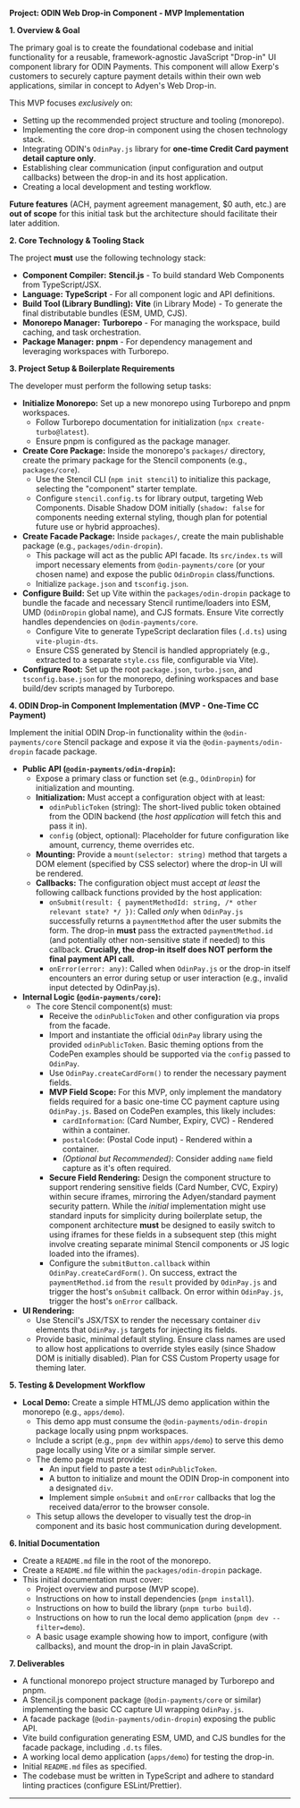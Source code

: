 **Project: ODIN Web Drop-in Component - MVP Implementation**

**1. Overview & Goal**

The primary goal is to create the foundational codebase and initial functionality for a reusable, framework-agnostic JavaScript "Drop-in" UI component library for ODIN Payments. This component will allow Exerp's customers to securely capture payment details within their own web applications, similar in concept to Adyen's Web Drop-in.

This MVP focuses _exclusively_ on:

- Setting up the recommended project structure and tooling (monorepo).
- Implementing the core drop-in component using the chosen technology stack.
- Integrating ODIN's `OdinPay.js` library for **one-time Credit Card payment detail capture only**.
- Establishing clear communication (input configuration and output callbacks) between the drop-in and its host application.
- Creating a local development and testing workflow.

**Future features** (ACH, payment agreement management, $0 auth, etc.) are **out of scope** for this initial task but the architecture should facilitate their later addition.

**2. Core Technology & Tooling Stack**

The project **must** use the following technology stack:

- **Component Compiler:** **Stencil.js** - To build standard Web Components from TypeScript/JSX.
- **Language:** **TypeScript** - For all component logic and API definitions.
- **Build Tool (Library Bundling):** **Vite** (in Library Mode) - To generate the final distributable bundles (ESM, UMD, CJS).
- **Monorepo Manager:** **Turborepo** - For managing the workspace, build caching, and task orchestration.
- **Package Manager:** **pnpm** - For dependency management and leveraging workspaces with Turborepo.

**3. Project Setup & Boilerplate Requirements**

The developer must perform the following setup tasks:

- **Initialize Monorepo:** Set up a new monorepo using Turborepo and pnpm workspaces.
  - Follow Turborepo documentation for initialization (`npx create-turbo@latest`).
  - Ensure pnpm is configured as the package manager.
- **Create Core Package:** Inside the monorepo's `packages/` directory, create the primary package for the Stencil components (e.g., `packages/core`).
  - Use the Stencil CLI (`npm init stencil`) to initialize this package, selecting the "component" starter template.
  - Configure `stencil.config.ts` for library output, targeting Web Components. Disable Shadow DOM initially (`shadow: false` for components needing external styling, though plan for potential future use or hybrid approaches).
- **Create Facade Package:** Inside `packages/`, create the main publishable package (e.g., `packages/odin-dropin`).
  - This package will act as the public API facade. Its `src/index.ts` will import necessary elements from `@odin-payments/core` (or your chosen name) and expose the public `OdinDropin` class/functions.
  - Initialize `package.json` and `tsconfig.json`.
- **Configure Build:** Set up Vite within the `packages/odin-dropin` package to bundle the facade and necessary Stencil runtime/loaders into ESM, UMD (`OdinDropin` global name), and CJS formats. Ensure Vite correctly handles dependencies on `@odin-payments/core`.
  - Configure Vite to generate TypeScript declaration files (`.d.ts`) using `vite-plugin-dts`.
  - Ensure CSS generated by Stencil is handled appropriately (e.g., extracted to a separate `style.css` file, configurable via Vite).
- **Configure Root:** Set up the root `package.json`, `turbo.json`, and `tsconfig.base.json` for the monorepo, defining workspaces and base build/dev scripts managed by Turborepo.

**4. ODIN Drop-in Component Implementation (MVP - One-Time CC Payment)**

Implement the initial ODIN Drop-in functionality within the `@odin-payments/core` Stencil package and expose it via the `@odin-payments/odin-dropin` facade package.

- **Public API (`@odin-payments/odin-dropin`):**
  - Expose a primary class or function set (e.g., `OdinDropin`) for initialization and mounting.
  - **Initialization:** Must accept a configuration object with at least:
    - `odinPublicToken` (string): The short-lived public token obtained from the ODIN backend (the _host application_ will fetch this and pass it in).
    - `config` (object, optional): Placeholder for future configuration like amount, currency, theme overrides etc.
  - **Mounting:** Provide a `mount(selector: string)` method that targets a DOM element (specified by CSS selector) where the drop-in UI will be rendered.
  - **Callbacks:** The configuration object must accept _at least_ the following callback functions provided by the host application:
    - `onSubmit(result: { paymentMethodId: string, /* other relevant state? */ })`: Called _only_ when `OdinPay.js` successfully returns a `paymentMethod` after the user submits the form. The drop-in **must** pass the extracted `paymentMethod.id` (and potentially other non-sensitive state if needed) to this callback. **Crucially, the drop-in itself does NOT perform the final payment API call.**
    - `onError(error: any)`: Called when `OdinPay.js` or the drop-in itself encounters an error during setup or user interaction (e.g., invalid input detected by OdinPay.js).
- **Internal Logic (`@odin-payments/core`):**
  - The core Stencil component(s) must:
    - Receive the `odinPublicToken` and other configuration via props from the facade.
    - Import and instantiate the official `OdinPay` library using the provided `odinPublicToken`. Basic theming options from the CodePen examples should be supported via the `config` passed to `OdinPay`.
    - Use `OdinPay.createCardForm()` to render the necessary payment fields.
    - **MVP Field Scope:** For this MVP, only implement the mandatory fields required for a basic one-time CC payment capture using `OdinPay.js`. Based on CodePen examples, this likely includes:
      - `cardInformation`: (Card Number, Expiry, CVC) - Rendered within a container.
      - `postalCode`: (Postal Code input) - Rendered within a container.
      - _(Optional but Recommended)_: Consider adding `name` field capture as it's often required.
    - **Secure Field Rendering:** Design the component structure to support rendering sensitive fields (Card Number, CVC, Expiry) within secure iframes, mirroring the Adyen/standard payment security pattern. While the _initial_ implementation might use standard inputs for simplicity during boilerplate setup, the component architecture **must** be designed to easily switch to using iframes for these fields in a subsequent step (this might involve creating separate minimal Stencil components or JS logic loaded into the iframes).
    - Configure the `submitButton.callback` within `OdinPay.createCardForm()`. On success, extract the `paymentMethod.id` from the `result` provided by `OdinPay.js` and trigger the host's `onSubmit` callback. On error within `OdinPay.js`, trigger the host's `onError` callback.
- **UI Rendering:**
  - Use Stencil's JSX/TSX to render the necessary container `div` elements that `OdinPay.js` targets for injecting its fields.
  - Provide basic, minimal default styling. Ensure class names are used to allow host applications to override styles easily (since Shadow DOM is initially disabled). Plan for CSS Custom Property usage for theming later.

**5. Testing & Development Workflow**

- **Local Demo:** Create a simple HTML/JS demo application within the monorepo (e.g., `apps/demo`).
  - This demo app must consume the `@odin-payments/odin-dropin` package locally using pnpm workspaces.
  - Include a script (e.g., `pnpm dev` within `apps/demo`) to serve this demo page locally using Vite or a similar simple server.
  - The demo page must provide:
    - An input field to paste a test `odinPublicToken`.
    - A button to initialize and mount the ODIN Drop-in component into a designated `div`.
    - Implement simple `onSubmit` and `onError` callbacks that log the received data/error to the browser console.
  - This setup allows the developer to visually test the drop-in component and its basic host communication during development.

**6. Initial Documentation**

- Create a `README.md` file in the root of the monorepo.
- Create a `README.md` file within the `packages/odin-dropin` package.
- This initial documentation must cover:
  - Project overview and purpose (MVP scope).
  - Instructions on how to install dependencies (`pnpm install`).
  - Instructions on how to build the library (`pnpm turbo build`).
  - Instructions on how to run the local demo application (`pnpm dev --filter=demo`).
  - A basic usage example showing how to import, configure (with callbacks), and mount the drop-in in plain JavaScript.

**7. Deliverables**

- A functional monorepo project structure managed by Turborepo and pnpm.
- A Stencil.js component package (`@odin-payments/core` or similar) implementing the basic CC capture UI wrapping `OdinPay.js`.
- A facade package (`@odin-payments/odin-dropin`) exposing the public API.
- Vite build configuration generating ESM, UMD, and CJS bundles for the facade package, including `.d.ts` files.
- A working local demo application (`apps/demo`) for testing the drop-in.
- Initial `README.md` files as specified.
- The codebase must be written in TypeScript and adhere to standard linting practices (configure ESLint/Prettier).

---
